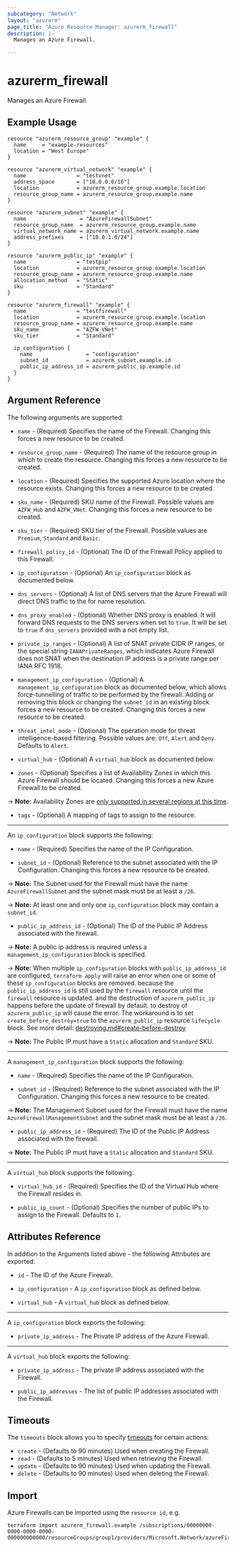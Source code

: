 ```yaml
---
subcategory: "Network"
layout: "azurerm"
page_title: "Azure Resource Manager: azurerm_firewall"
description: |-
  Manages an Azure Firewall.

---
```


# azurerm_firewall

Manages an Azure Firewall.

## Example Usage

```hcl
resource "azurerm_resource_group" "example" {
  name     = "example-resources"
  location = "West Europe"
}

resource "azurerm_virtual_network" "example" {
  name                = "testvnet"
  address_space       = ["10.0.0.0/16"]
  location            = azurerm_resource_group.example.location
  resource_group_name = azurerm_resource_group.example.name
}

resource "azurerm_subnet" "example" {
  name                 = "AzureFirewallSubnet"
  resource_group_name  = azurerm_resource_group.example.name
  virtual_network_name = azurerm_virtual_network.example.name
  address_prefixes     = ["10.0.1.0/24"]
}

resource "azurerm_public_ip" "example" {
  name                = "testpip"
  location            = azurerm_resource_group.example.location
  resource_group_name = azurerm_resource_group.example.name
  allocation_method   = "Static"
  sku                 = "Standard"
}

resource "azurerm_firewall" "example" {
  name                = "testfirewall"
  location            = azurerm_resource_group.example.location
  resource_group_name = azurerm_resource_group.example.name
  sku_name            = "AZFW_VNet"
  sku_tier            = "Standard"

  ip_configuration {
    name                 = "configuration"
    subnet_id            = azurerm_subnet.example.id
    public_ip_address_id = azurerm_public_ip.example.id
  }
}
```

## Argument Reference

The following arguments are supported:

* `name` - (Required) Specifies the name of the Firewall. Changing this forces a new resource to be created.

* `resource_group_name` - (Required) The name of the resource group in which to create the resource. Changing this forces a new resource to be created.

* `location` - (Required) Specifies the supported Azure location where the resource exists. Changing this forces a new resource to be created.

* `sku_name` - (Required) SKU name of the Firewall. Possible values are `AZFW_Hub` and `AZFW_VNet`. Changing this forces a new resource to be created.

* `sku_tier` - (Required) SKU tier of the Firewall. Possible values are `Premium`, `Standard` and `Basic`.

* `firewall_policy_id` - (Optional) The ID of the Firewall Policy applied to this Firewall.

* `ip_configuration` - (Optional) An `ip_configuration` block as documented below.

* `dns_servers` - (Optional) A list of DNS servers that the Azure Firewall will direct DNS traffic to the for name resolution.

* `dns_proxy_enabled` - (Optional) Whether DNS proxy is enabled. It will forward DNS requests to the DNS servers when set to `true`. It will be set to `true` if `dns_servers` provided with a not empty list.

* `private_ip_ranges` - (Optional) A list of SNAT private CIDR IP ranges, or the special string `IANAPrivateRanges`, which indicates Azure Firewall does not SNAT when the destination IP address is a private range per IANA RFC 1918.

* `management_ip_configuration` - (Optional) A `management_ip_configuration` block as documented below, which allows force-tunnelling of traffic to be performed by the firewall. Adding or removing this block or changing the `subnet_id` in an existing block forces a new resource to be created. Changing this forces a new resource to be created.

* `threat_intel_mode` - (Optional) The operation mode for threat intelligence-based filtering. Possible values are: `Off`, `Alert` and `Deny`. Defaults to `Alert`.

* `virtual_hub` - (Optional) A `virtual_hub` block as documented below.

* `zones` - (Optional) Specifies a list of Availability Zones in which this Azure Firewall should be located. Changing this forces a new Azure Firewall to be created.

-> **Note:** Availability Zones are [only supported in several regions at this time](https://docs.microsoft.com/azure/availability-zones/az-overview).

* `tags` - (Optional) A mapping of tags to assign to the resource.

---

An `ip_configuration` block supports the following:

* `name` - (Required) Specifies the name of the IP Configuration.

* `subnet_id` - (Optional) Reference to the subnet associated with the IP Configuration. Changing this forces a new resource to be created.

-> **Note:** The Subnet used for the Firewall must have the name `AzureFirewallSubnet` and the subnet mask must be at least a `/26`.

-> **Note:** At least one and only one `ip_configuration` block may contain a `subnet_id`.

* `public_ip_address_id` - (Optional) The ID of the Public IP Address associated with the firewall.

-> **Note:** A public ip address is required unless a `management_ip_configuration` block is specified.

-> **Note:** When multiple `ip_configuration` blocks with `public_ip_address_id` are configured, `terraform apply` will raise an error when one or some of these `ip_configuration` blocks are removed. because the `public_ip_address_id` is still used by the `firewall` resource until the `firewall` resource is updated. and the destruction of `azurerm_public_ip` happens before the update of firewall by default. to destroy of `azurerm_public_ip` will cause the error. The workaround is to set `create_before_destroy=true` to the `azurerm_public_ip` resource `lifecycle` block. See more detail: [destroying.md#create-before-destroy](https://github.com/hashicorp/terraform/blob/main/docs/destroying.md#create-before-destroy)

-> **Note:** The Public IP must have a `Static` allocation and `Standard` SKU.

---

A `management_ip_configuration` block supports the following:

* `name` - (Required) Specifies the name of the IP Configuration.

* `subnet_id` - (Required) Reference to the subnet associated with the IP Configuration. Changing this forces a new resource to be created.

-> **Note:** The Management Subnet used for the Firewall must have the name `AzureFirewallManagementSubnet` and the subnet mask must be at least a `/26`.

* `public_ip_address_id` - (Required) The ID of the Public IP Address associated with the firewall.

-> **Note:** The Public IP must have a `Static` allocation and `Standard` SKU.

---

A `virtual_hub` block supports the following:

* `virtual_hub_id` - (Required) Specifies the ID of the Virtual Hub where the Firewall resides in.

* `public_ip_count` - (Optional) Specifies the number of public IPs to assign to the Firewall. Defaults to `1`.

## Attributes Reference

In addition to the Arguments listed above - the following Attributes are exported:

* `id` - The ID of the Azure Firewall.

* `ip_configuration` - A `ip_configuration` block as defined below.

* `virtual_hub` - A `virtual_hub` block as defined below.

---

A `ip_configuration` block exports the following:

* `private_ip_address` - The Private IP address of the Azure Firewall.

---

A `virtual_hub` block exports the following:

* `private_ip_address` - The private IP address associated with the Firewall.

* `public_ip_addresses` - The list of public IP addresses associated with the Firewall.

## Timeouts

The `timeouts` block allows you to specify [timeouts](https://www.terraform.io/language/resources/syntax#operation-timeouts) for certain actions:

* `create` - (Defaults to 90 minutes) Used when creating the Firewall.
* `read` - (Defaults to 5 minutes) Used when retrieving the Firewall.
* `update` - (Defaults to 90 minutes) Used when updating the Firewall.
* `delete` - (Defaults to 90 minutes) Used when deleting the Firewall.

## Import

Azure Firewalls can be imported using the `resource id`, e.g.

```shell
terraform import azurerm_firewall.example /subscriptions/00000000-0000-0000-0000-000000000000/resourceGroups/group1/providers/Microsoft.Network/azureFirewalls/testfirewall
```
